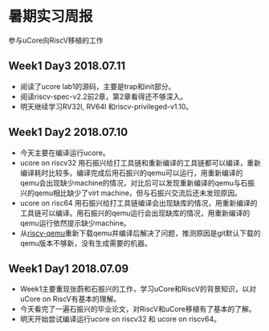 # 暑期实习周报
参与uCore向RiscV移植的工作

## Week1 Day3 2018.07.11
- 阅读了ucore lab1的源码，主要是trap和init部分。
- 阅读riscv-spec-v2.2前2章，第2章看得还不够深入。
- 明天继续学习RV32I, RV64I 和riscv-privileged-v1.10。

## Week1 Day2 2018.07.10
- 今天主要在编译运行ucore。
- ucore on riscv32 用石振兴给打工具链和重新编译的工具链都可以编译，重新编译耗时比较多。编译完成后用石振兴的qemu可以运行，用重新编译的qemu会出现缺少machine的情况，对比后可以发现重新编译的qemu与石振兴的qemu相比缺少了virt machine，但与石振兴交流后还未发现原因。
- ucore on risc64 用石振兴给打工具链编译会出现缺库的情况，用重新编译的工具链可以编译。用石振兴的qemu运行会出现缺库的情况，用重新编译的qemu运行依然提示缺少machine。
- 从[riscv-qemu](https://github.com/riscv/riscv-qemu/wiki)重新下载qemu并编译后解决了问题，推测原因是git默认下载的qemu版本不够新，没有生成需要的机器。


## Week1 Day1 2018.07.09
- Week1主要重现张蔚和石振兴的工作，学习uCore和RiscV的背景知识，以对uCore on RiscV有基本的理解。
- 今天看完了一遍石振兴的毕业论文，对RiscV和uCore移植有了基本的了解。
- 明天开始尝试编译运行ucore on riscv32 和 ucore on riscv64。
